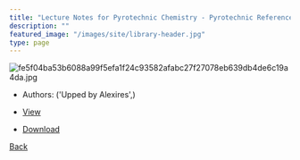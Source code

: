 ```yaml
---
title: "Lecture Notes for Pyrotechnic Chemistry - Pyrotechnic Reference Series No. 2"
description: ""
featured_image: "/images/site/library-header.jpg"
type: page
---
```


![fe5f04ba53b6088a99f5efa1f24c93582afabc27f27078eb639db4de6c19a4da.jpg](https://drive.google.com/uc?export=view&id=1vBSFXh_LkZSr6DToIC9WgvzkJMkpRsN7)
* Authors: ('Upped by Alexires',)
* [View](https://drive.google.com/uc?export=view&id=16cCoPIMmH4tWbLPDyCL5Cx8SfiwJiMUG)

* [Download](https://drive.google.com/uc?export=download&id=16cCoPIMmH4tWbLPDyCL5Cx8SfiwJiMUG)

[Back](http://localhost:1313/library/ebooks/
)